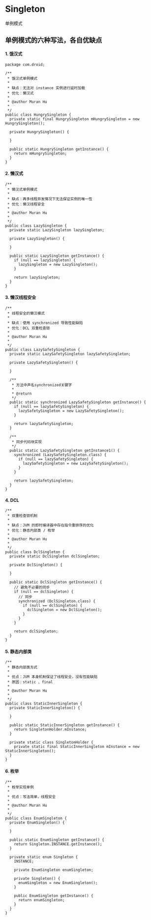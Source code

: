# Singleton
单例模式

## 单例模式的六种写法，各自优缺点
#### 1. 饿汉式
    package com.droid;

    /**
     * 饿汉式单例模式
     * 
     * 缺点：无法对 instance 实例进行延时加载
     * 优化：懒汉式
     * 
     * @author Muran Hu
     *
     */
    public class HungrySingleton {
      private static final HungrySingleton mHungrySingleton = new HungrySingleton();

      private HungrySingleton() {

      }

      public static HungrySingleton getInstance() {
        return mHungrySingleton;
      }
    }
#### 2. 懒汉式
    /**
     * 懒汉式单例模式
     * 
     * 缺点：再多线程并发情况下无法保证实例的唯一性
     * 优化：懒汉线程安全
     * 
     * @author Muran Hu
     *
     */
    public class LazySingleton {
      private static LazySingleton lazySingleton;

      private LazySingleton() {

      }

      public static LazySingleton getInstance() {
        if (null == lazySingleton) {
          lazySingleton = new LazySingleton();
        }

        return lazySingleton;
      }
    }
#### 3. 懒汉线程安全
    /**
     * 线程安全的懒汉模式
     * 
     * 缺点：使用 synchronized 导致性能缺陷
     * 优化：DCL 双重检查锁
     * 
     * @author Muran Hu
     *
     */
    public class LazySafetySingleton {
      private static LazySafetySingleton lazySafetySingleton;

      private LazySafetySingleton() {

      }

      /**
       * 方法中声名synchronized关键字
       * 
       * @return
       */
      public static synchronized LazySafetySingleton getInstance() {
        if (null == lazySafetySingleton) {
          lazySafetySingleton = new LazySafetySingleton();
        }

        return lazySafetySingleton;
      }

      /**
       * 同步代码块实现
       */
      public static LazySafetySingleton getInstance1() {
        synchronized (LazySafetySingleton.class) {
          if (null == lazySafetySingleton) {
            lazySafetySingleton = new LazySafetySingleton();
          }
        }

        return lazySafetySingleton;
      }
    }
#### 4. DCL
    /**
     * 双重检查锁机制
     * 
     * 缺点：JVM 的即时编译器中存在指令重排序的优化
     * 优化：静态内部类 / 枚举
     * 
     * @author Muran Hu
     *
     */
    public class DclSingleton {
      private static DclSingleton dclSingleton;

      private DclSingleton() {

      }

      public static DclSingleton getInstance() {
        // 避免不必要的同步
        if (null == dclSingleton) {
          // 同步
          synchronized (DclSingleton.class) {
            if (null == dclSingleton) {
              dclSingleton = new DclSingleton();
            }
          }
        }

        return dclSingleton;
      }
    }
#### 5. 静态内部类
    /**
     * 静态内部类方式
     * 
     * 优点：JVM 本身机制保证了线程安全，没有性能缺陷
     * 原因：static 、final
     * 
     * @author Muran Hu
     *
     */
    public class StaticInnerSingleton {
      private StaticInnerSingleton() {

      }

      public static StaticInnerSingleton getInstance() {
        return SingletonHolder.mInstance;
      }

      private static class SingletonHolder {
        private static final StaticInnerSingleton mInstance = new StaticInnerSingleton();
      }
    }
#### 6. 枚举
    /**
     * 枚举实现单例
     * 
     * 优点：写法简单，线程安全
     * 
     * @author Muran Hu
     *
     */
    public class EnumSingleton {
      private EnumSingleton() {

      }

      public static EnumSingleton getInstance() {
        return Singleton.INSTANCE.getInstance();
      }

      private static enum Singleton {
        INSTANCE;

        private EnumSingleton enumSingleton;

        private Singleton() {
          enumSingleton = new EnumSingleton();
        }

        public EnumSingleton getInstance() {
          return enumSingleton;
        }
      }
    }
